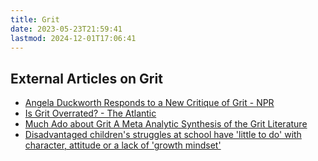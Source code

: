 ```yaml
---
title: Grit
date: 2023-05-23T21:59:41
lastmod: 2024-12-01T17:06:41
---
```


## External Articles on Grit

- [Angela Duckworth Responds to a New Critique of Grit - NPR](http://www.npr.org/sections/ed/2016/05/25/479172868/angela-duckworth-responds-to-a-new-critique-of-grit)
- [Is Grit Overrated? - The Atlantic](http://www.theatlantic.com/magazine/archive/2016/05/is-grit-overrated/476397/#article-comments)
- [Much Ado about Grit A Meta Analytic Synthesis of the Grit Literature](https://www.academia.edu/25397556/Much_Ado_about_Grit_A_Meta-Analytic_Synthesis_of_the_Grit_Literature)
- [Disadvantaged children's struggles at school have 'little to do' with character, attitude or a lack of 'growth mindset'](https://phys.org/news/2023-12-disadvantaged-children-struggles-school-character.html)
